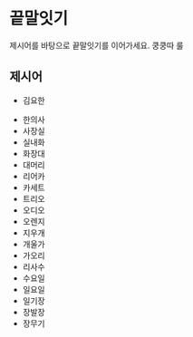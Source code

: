 # 끝말잇기


제시어를 바탕으로 끝말잇기를 이어가세요. 쿵쿵따 룰



## 제시어

- 김요한

* 한의사
* 사장실
* 실내화
* 화장대
* 대머리
* 리어카
* 카세트
* 트리오
* 오디오
* 오렌지
* 지우개
* 개울가
* 가오리
* 리사수
* 수요일
* 일요일
* 일기장
* 장발장
* 장무기
